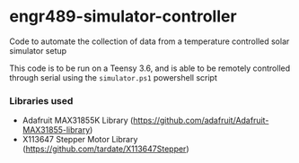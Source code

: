 # engr489-simulator-controller

Code to automate the collection of data from a temperature controlled solar simulator setup

This code is to be run on a Teensy 3.6, and is able to be remotely controlled through serial using the `simulator.ps1` powershell script


### Libraries used
* Adafruit MAX31855K Library (https://github.com/adafruit/Adafruit-MAX31855-library)
* X113647 Stepper Motor Library (https://github.com/tardate/X113647Stepper)
